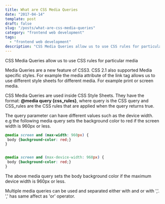 ```yaml
---
title: What are CSS Media Queries
date: "2017-04-14"
template: post
draft: false
slug: "/posts/what-are-css-media-queries"
category: "frontend web development"
tags:
  - "frontend web development"
description: "CSS Media Queries allow us to use CSS rules for particular media"
---
```


CSS Media Queries allow us to use CSS rules for particular media

Media Queries are a new feature of CSS3. CSS 2.1 also supported Media specific styles. For example the media attribute of the link tag allows us to use different style sheets for different media. For example print or screen media.

CSS Media Queries are used inside CSS Style Sheets. They have the format: **@media query {css_rules}**, where query is the CSS query and CSS_rules are the CSS rules that are applied when the query returns true.

The query parameter can have different values such as the device width. e.g the following media query sets the background color to red if the screen width is 960px or less.

```css
@media screen and (max-width: 960px) {
 body {background-color: red;}
}


@media screen and (max-device-width: 960px) {
 body {background-color: red;}
}
```

The above media query sets the body background color if the maximum device width is 960px or less.

Multiple media queries can be used and separated either with and or with ','. ',' has same affect as 'or' operator.
